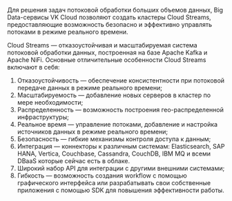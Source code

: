 Для решения задач потоковой обработки больших объемов данных, Big Data-сервисы VK Cloud позволяют создать кластеры Cloud Streams, предоставляющие возможность безопасно и эффективно управлять потоками в режиме реального времени.

Cloud Streams — отказоустойчивая и масштабируемая система потоковой обработки данных, построенная на базе Apache Kafka и Apache NiFi. Основные отличительные особенности Cloud Streams включают в себя:

1. Отказоустойчивость — обеспечение консистентности при потоковой передаче данных в режиме реального времени;
1. Масштабируемость — добавление новых серверов в кластер по мере необходимости;
1. Распределенность — возможность построения гео-распределенной инфраструктуры;
1. Реальное время — управление потоками, добавление и настройка источников данных в режиме реального времени;
1. Безопасность — гибкие механизмы контроля доступа к данным;
1. Интеграция — коннекторы к различным системам: Elasticsearch, SAP HANA, Vertica, Couchbase, Cassandra, CouchDB, IBM MQ и всеми DBaaS которые сейчас есть в облаке.
1. Широкий набор API для интеграции с другими внешними системами;
1. Гибкость — возможность создания workflow с помощью графического интерфейса или разрабатывать свои собственные приложения с помощью SDK для повышения эффективности работы.

